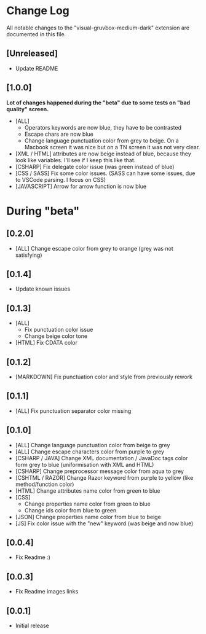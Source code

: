 # Change Log
All notable changes to the "visual-gruvbox-medium-dark" extension are documented in this file.

## [Unreleased]
- Update README

## [1.0.0]
**Lot of changes happened during the "beta" due to some tests on "bad quality" screen.**
- [ALL] 
    - Operators keywords are now blue, they have to be contrasted
    - Escape chars are now blue
    - Change language punctuation color from grey to beige. On a Macbook screen it was nice but on a TN screen it was not very clear.
- [XML / HTML] attributes are now beige instead of blue, because they look like variables. I'll see if I keep this like that.
- [CSHARP] Fix delegate color issue (was green instead of blue)
- [CSS / SASS] Fix some color issues. (SASS can have some issues, due to VSCode parsing. I focus on CSS)
- [JAVASCRIPT] Arrow for arrow function is now blue

# During "beta"

## [0.2.0]
- [ALL] Change escape color from grey to orange (grey was not satisfying)

## [0.1.4]
- Update known issues

## [0.1.3]
- [ALL] 
    - Fix punctuation color issue
    - Change beige color tone
- [HTML] Fix CDATA color

## [0.1.2]
- [MARKDOWN] Fix punctuation color and style from previously rework

## [0.1.1]
- [ALL] Fix punctuation separator color missing

## [0.1.0]
- [ALL] Change language punctuation color from beige to grey
- [ALL] Change escape characters color from purple to grey
- [CSHARP / JAVA] Change XML documentation / JavaDoc tags color form grey to blue (uniformisation with XML and HTML)
- [CSHARP] Change preprocessor message color from aqua to grey
- [CSHTML / RAZOR] Change Razor keyword from purple to yellow (like method/function color)
- [HTML] Change attributes name color from green to blue
- [CSS] 
    - Change properties name color from green to blue
    - Change ids color from blue to green
- [JSON] Change properties name color from blue to beige
- [JS] Fix color issue with the "new" keyword (was beige and now blue)

## [0.0.4]
- Fix Readme :)
## [0.0.3]
- Fix Readme images links
## [0.0.1]
- Initial release
